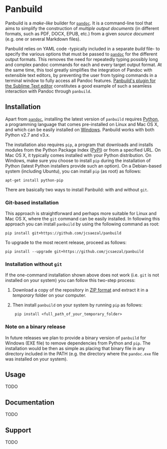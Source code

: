 # Panbuild

Panbuild is a _make-like_ builder for [`pandoc`][pandoc]. It is a command-line tool that aims to simplify the construction of _multiple output documents_ (in different formats, such as PDF, DOCX, EPUB, etc.) from a given _source document_ (e.g. one or several Markdown files).

Panbuild relies on YAML code -typically included in a separate _build_ file- to specify the various options that must be passed to [`pandoc`][pandoc] for the different output formats. This removes the need for repeatedly typing possibly long and complex pandoc commands for each and every target output format. At the same time, this tool greatly simplifies the integration of Pandoc with extensible text editors, by preventing the user from typing commands in a terminal window to fully access all Pandoc features. [Panbuild's plugin for the Sublime Text editor](https://github.com/jcsaezal/SublimeText-Panbuild) constitutes a good example of such a seamless interaction with Pandoc through `panbuild`. 

## Installation

Apart from [`pandoc`][pandoc], installing the latest version of `panbuild` requires [Python], a programming language that comes pre-installed on Linux and Mac OS X, and which can be easily installed on [Windows]. Panbuild works with both Python v2.7 and v3.x.

The installation also requires `pip`, a program that downloads and installs modules from the Python Package Index ([PyPI]) or from a specified URL. On Mac OS X, it typically comes installed with your Python distribution. On Windows, make sure you choose to install `pip` during the installation of Python (latest Python installers provide such an option). On a Debian-based system (including Ubuntu), you can install `pip` (as root) as follows:

	apt-get install python-pip

There are basically two ways to install Panbuild: with and without `git`.

### Git-based installation 

This approach is straightforward and perhaps more suitable for Linux and Mac OS X, where the `git` command can be easily installed. In following this approach you can install `panbuild` by using the following command as root:

    pip install git+https://github.com/jcsaezal/panbuild

To upgrade to the most recent release, proceed as follows:

    pip install --upgrade git+https://github.com/jcsaezal/panbuild


### Installation without `git` 

If the one-command installation shown above does not work (i.e. `git` is not installed on your system) you can follow this two-step process:

1. Download a copy of the repository in [ZIP format](https://github.com/jcsaezal/SublimeText-Panbuild/archive/master.zip) and extract it in a _temporary_ folder on your computer.

2. Then install `panbuild` on your system by running `pip` as follows:

		pip install <full_path_of_your_temporary_folder>


### Note on a binary release

In future releases we plan to provide a binary version of `panbuild` for Windows (EXE file) to remove dependencies from Python and `pip`. The installation would be then as simple as placing that binary file in any directory included in the PATH (e.g. the directory where the `pandoc.exe` file was installed on your system).  
    

[Python]: https://www.python.org/
[Windows]: https://www.python.org/downloads/windows/
[PyPI]: https://pypi.python.org/pypi
[pandoc]: http://pandoc.org/

## Usage

TODO

## Documentation

TODO


## Support

TODO
